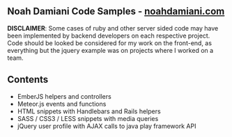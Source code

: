 ## Noah Damiani Code Samples - [noahdamiani.com](http://noahdamiani.com)

**DISCLAIMER**: Some cases of ruby and other server sided code may have been implemented by backend developers on each respective project. Code should be looked be considered for my work on the front-end, as everything but the jquery example was on projects where I worked on a team.

## Contents
* EmberJS helpers and controllers
* Meteor.js events and functions
* HTML snippets with Handlebars and Rails helpers
* SASS / CSS3 / LESS snippets with media queries
* jQuery user profile with AJAX calls to java play framework API



